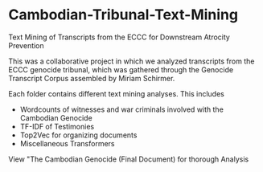 # Cambodian-Tribunal-Text-Mining
Text Mining of Transcripts from the ECCC for Downstream Atrocity Prevention

This was a collaborative project in which we analyzed transcripts from the ECCC genocide tribunal, which was gathered through the Genocide Transcript Corpus assembled by Miriam Schirmer.

Each folder contains different text mining analyses. This includes
* Wordcounts of witnesses and war criminals involved with the Cambodian Genocide
* TF-IDF of Testimonies
* Top2Vec for organizing documents
* Miscellaneous Transformers

View "The Cambodian Genocide (Final Document) for thorough Analysis

